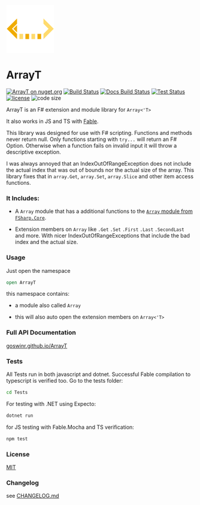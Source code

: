 
![Logo](https://raw.githubusercontent.com/goswinr/ArrayT/main/Docs/img/logo128.png)
# ArrayT

[![ArrayT on nuget.org](https://img.shields.io/nuget/v/ArrayT)](https://www.nuget.org/packages/ArrayT/)
[![Build Status](https://github.com/goswinr/ArrayT/actions/workflows/build.yml/badge.svg)](https://github.com/goswinr/ArrayT/actions/workflows/build.yml)
[![Docs Build Status](https://github.com/goswinr/ArrayT/actions/workflows/docs.yml/badge.svg)](https://github.com/goswinr/ArrayT/actions/workflows/docs.yml)
[![Test Status](https://github.com/goswinr/ArrayT/actions/workflows/test.yml/badge.svg)](https://github.com/goswinr/ArrayT/actions/workflows/test.yml)
[![license](https://img.shields.io/github/license/goswinr/ArrayT)](LICENSE.md)
![code size](https://img.shields.io/github/languages/code-size/goswinr/ArrayT.svg)

ArrayT is an F# extension and module library for `Array<'T>`

It also works in JS and TS with [Fable](https://fable.io/).

This library was designed for use with F# scripting.
Functions and methods never return null.
Only functions starting with `try...` will return an F# Option.
Otherwise when a function fails on invalid input it will throw a descriptive exception.

I was always annoyed that an IndexOutOfRangeException does not include the actual index that was out of bounds nor the actual size of the array.
This library fixes that in `array.Get`, `array.Set`, `array.Slice` and other item access functions.

### It Includes:

- A `Array` module that has a additional functions to the  [`Array` module from `FSharp.Core`](https://fsharp.github.io/fsharp-core-docs/reference/fsharp-collections-arraymodule.html).

- Extension members on `Array` like `.Get` `.Set` `.First` `.Last` `.SecondLast` and more.
With nicer IndexOutOfRangeExceptions that include the bad index and the actual size.



### Usage
Just open the namespace

```fsharp
open ArrayT
```
this namespace contains:

- a module also called `Array`

- this will also auto open the extension members on `Array<'T>`


### Full API Documentation

[goswinr.github.io/ArrayT](https://goswinr.github.io/ArrayT/reference/arrayt.html)


### Tests
All Tests run in both javascript and dotnet.
Successful Fable compilation to typescript is verified too.
Go to the tests folder:

```bash
cd Tests
```

For testing with .NET using Expecto:

```bash
dotnet run
```

for JS testing with Fable.Mocha and TS verification:

```bash
npm test
```

### License
[MIT](https://github.com/goswinr/ArrayT/blob/main/LICENSE.md)

### Changelog
see [CHANGELOG.md](https://github.com/goswinr/ArrayT/blob/main/CHANGELOG.md)